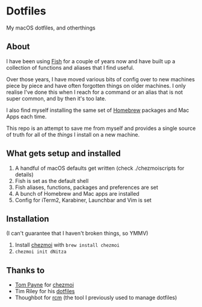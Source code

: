 # Dotfiles

My macOS dotfiles, and otherthings

## About

I have been using [Fish](https://fishshell.com) for a couple of years now and have built up a collection of functions and aliases that I find useful.

Over those years, I have moved various bits of config over to new machines piece by piece and have often forgotten things on older machines. I only realise I've done this when I reach for a command or an alias that is not super common, and by then it's too late.

I also find myself installing the same set of [Homebrew](https://brew.sh) packages and Mac Apps each time.

This repo is an attempt to save me from myself and provides a single source of truth for all of the _things_ I install on a new machine.


## What gets setup and installed

1. A handful of macOS defaults get written (check ./chezmoiscripts for details)
2. Fish is set as the default shell
3. Fish aliases, functions, packages and preferences are set
4. A bunch of Homebrew and Mac apps are installed
5. Config for iTerm2, Karabiner, Launchbar and Vim is set


## Installation

(I can't guarantee that I haven't broken things, so YMMV)

1. Install [chezmoi](https://www.chezmoi.io) with `brew install chezmoi`
2. `chezmoi init dNitza`

## Thanks to
- [Tom Payne](https://github.com/twpayne) for [chezmoi](https://github.com/twpayne/chezmoi/)
- Tim Riley for his [dotfiles](https://github.com/timriley/dotfiles)
- Thoughbot for [rcm](https://github.com/thoughtbot/rcm) (the tool I previously used to manage dotfiles)